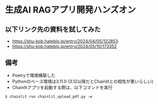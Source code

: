 # 生成AI RAGアプリ開発ハンズオン
## 以下リンク先の資料を試してみた
  - https://shu-kob.hateblo.jp/entry/2024/04/05/122853
  - https://shu-kob.hateblo.jp/entry/2024/05/10/173352
## 備考
- Poetryで環境構築した
- Pythonのベース環境は3.11.0 (3.12以降だとChainlitとの相性が悪いらしい)
- Chainlitアプリを起動する際は、以下コマンドを実行
```
$ chainlit run chainlit_upload_pdf.py -w

```

